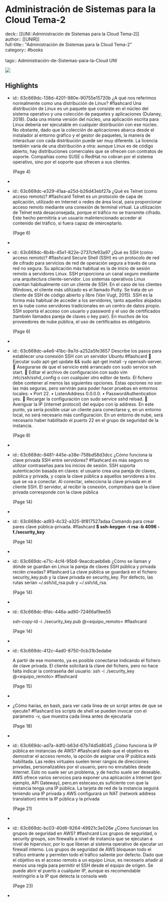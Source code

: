 # Administración de Sistemas para la Cloud Tema-2

deck:: [[UNI::Administración de Sistemas para la Cloud Tema-2]]\
author:: [[UNIR]]\
full-title:: "Administración de Sistemas para la Cloud Tema-2"\
category:: #books\
\
tags:: Administración-de-Sistemas-para-la-Cloud UNI  

![](https://readwise-assets.s3.amazonaws.com/media/uploaded_book_covers/profile_22942/5b66d271-6a8e-428f-91ae-f8dfcb024839.jpg)
## Highlights
- id:: 63c669dc-138d-4201-980e-90755e15720b
   ¿A qué nos referimos normalmente como una distribución de Linux? #flashcard 
    Una distribución de Linux es un paquete que consiste en el núcleo del sistema operativo y una colección de paquetes y aplicaciones (Dulaney, 2018). Dada una misma versión del núcleo, una aplicación escrita para Linux debería ser ejecutable en cualquier distribución con ese núcleo. No obstante, dado que la colección de aplicaciones abarca desde el instalador al entorno gráfico y el gestor de paquetes, la manera de interactuar con cada distribución puede ser muy diferente. La licencia también varía de una distribución a otra: aunque Linux es de código abierto, hay distribuciones comerciales que se ofrecen con contratos de soporte. Compañías como SUSE o RedHat no cobran por el sistema operativo, sino por el soporte que ofrecen a sus clientes.
  
     (Page 4)
-
- id:: 63c669dc-e329-41aa-a25d-b26d43ebf27a
   ¿Qué es Telnet (como acceso remoto)? #flashcard 
    Telnet es un protocolo de capa de aplicación, utilizado en Internet o redes de área local, para proporcionar acceso remoto mediante una conexión de terminal virtual. La utilización de Telnet está desaconsejada, porque el tráfico no se transmite cifrado. Este hecho permitiría a un usuario malintencionado acceder al contenido del tráfico, si fuera capaz de interceptarlo.
  
     (Page 6)
-
- id:: 63c669dc-8b4b-45e1-822e-2737cfe93a97
   ¿Qué es SSH (como acceso remoto)? #flashcard 
    Secure Shell (SSH) es un protocolo de red de cifrado para servicios de red de operación segura a través de una red no segura. Su aplicación más habitual es la de inicio de sesión remoto a servidores Linux. SSH proporciona un canal seguro mediante una arquitectura cliente-servidor. Los sistemas operativos Linux cuentan habitualmente con un cliente de SSH. En el caso de los clientes Windows, el cliente más utilizado es el llamado Putty. Se trata de un cliente de SSH de código abierto y libre (Van Vugt, 2015). SSH es la forma más habitual de acceder a los servidores, tanto aquellos alojados en la nube como servidores tradicionales en un centro de datos propio. SSH soporta el acceso con usuario y password y el uso de certificados (también llamados pareja de claves o key pair). En muchos de los proveedores de nube pública, el uso de certificados es obligatorio.
  
     (Page 6)
-
- id:: 63c669dc-a4e6-41bc-9a7d-a252a5fe3657
   Describe los pasos para establecer una conexión SSH con un servidor Ubuntu #flashcard 
     Ejecutar sudo apt-get update && sudo apt-get install -y openssh-server.  Asegurarse de que el servicio esté arrancado con sudo service ssh start.  Editar el archivo de configuración con sudo vim /etc/ssh/sshd_config o con cualquier otro editor de texto. El fichero debe contener al menos las siguientes opciones. Estas opciones no son las más seguras, pero servirán para poder hacer pruebas en entornos locales: • Port 22. • ListenAddress 0.0.0.0. • PasswordAuthentication yes.  Recargar la configuración con sudo service sshd reload.  Averiguar la IP (internet protocol) del equipo con ip address. En este punto, ya sería posible usar un cliente para conectarse y, en un entorno local, no será necesario más configuración. En un entorno de nube, será necesario haber habilitado el puerto 22 en el grupo de seguridad de la instancia.
  
     (Page 8)
-
- id:: 63c669dc-9481-445e-a38e-758bd58d3dcc
   ¿Cómo funciona la clave privada SSH entre servidores? #flashcard 
    es más seguro no utilizar contraseñas para los inicios de sesión. SSH soporta autenticación basada en claves: el usuario crea una pareja de claves, pública y privada, y copia la clave pública a aquellos servidores a los que se va a conectar. Al conectar, selecciona la clave privada en el cliente SSH. El servidor, al recibir la conexión, comprobará que la clave privada corresponde con la clave pública
  
     (Page 14)
-
- id:: 63c669dc-ad93-4c32-a325-8f817527adaa
   Comando para crear pares clave pública-privada. #flashcard 
    **$ ssh-keygen -t rsa -b 4096 -f./security_key**
  
     (Page 14)
-
- id:: 63c669dc-e71c-4cf4-95b6-9eacdcaeb6eb
   ¿Cómo se llaman y dónde se guardan en Linux la pareja de claves SSH pública y privada recién creadas? #flashcard 
    La clave pública se guardará en el fichero security_key.pub y la clave privada en security_key. Por defecto, las rutas serían ~/.ssh/id_rsa.pub y ~/.ssh/id_rsa.
  
     (Page 14)
-
- id:: 63c669dc-6fdc-446a-ad90-72466af9ee55
  
  ssh-copy-id -i ./security_key.pub <usuario>@<equipo_remoto> #flashcard 
  
  
     (Page 14)
-
- id:: 63c669dc-412c-4ad0-8750-0cb31b3edabe
  
  A partir de ese momento, ya es posible conectarse indicando el fichero de clave privada. El cliente solicitará la clave del fichero, pero no hace falta indicar la contraseña del usuario: ssh -i ./security_key <usuario>@<equipo_remoto> #flashcard 
  
  
     (Page 15)
-
- ¿Cómo harías, en bash, para ver cada línea de un script antes de que se ejecute? #flashcard 
    los scripts de shell se pueden invocar con el parámetro -v, que muestra cada línea antes de ejecutarla
  
     (Page 18)
-
- id:: 63c669dc-ad7a-4df0-b63d-67b74d5d8045
   ¿Cómo funciona la IP pública en instancias de AWS? #flashcard 
    dado que el objetivo es demostrar el acceso remoto, la opción de asignar una IP pública está habilitada. Las redes virtuales suelen tener rangos de direcciones privadas, personalizables por el usuario, pero no enrutables desde Internet. Esto no suele ser un problema, y de hecho suele ser deseable. AWS ofrece varios servicios para exponer una aplicación a Internet (por ejemplo, API Gateway), pero,en estecaso,es suficiente con que la instancia tenga una IP pública. La tarjeta de red de la instancia seguirá teniendo una IP privada y AWS configurará un NAT (network address translation) entre la IP pública y la privada
  
     (Page 21)
-
- id:: 63c669dc-bc03-40d6-9264-49921c3e026e
   ¿Cómo funcionan los grupos de seguridad en AWS? #flashcard 
    Los grupos de seguridad, o security groups, son firewalls a nivel de instancia que se ejecutan a nivel de hipervisor, por lo que liberan al sistema operativo de ejecutar un firewall interno. Los grupos de seguridad de AWS bloquean todo el tráfico entrante y permiten todo el tráfico saliente por defecto. Dado que el objetivo es el acceso remoto a un equipo Linux, es necesario añadir al menos una regla para permitir el SSH desde el equipo de origen. Se puede abrir el puerto a cualquier IP, aunque es recomendable restringirlo a la IP que detecta la consola web
  
     (Page 23)
-